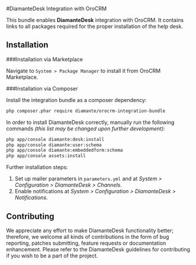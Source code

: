 #DiamanteDesk Integration with OroCRM

This bundle enables **DiamanteDesk** integration with OroCRM. It contains links to all packages required for the proper installation of the help desk.

## Installation

###Installation via Marketplace

Navigate to `System > Package Manager` to install it from OroCRM Marketplace.

###Installation via Composer

Install the integration bundle as a composer dependency:

```bash
php composer.phar require diamante/orocrm-integration-bundle
```

In order to install DiamanteDesk correctly, manually run the following commands _(this list may be changed upon further development)_: 

```bash
php app/console diamante:desk:install
php app/console diamante:user:schema
php app/console diamante:embeddedform:schema
php app/console assets:install
```
Further installation steps:

1. Set up mailer parameters in `parameters.yml` and at _System > Configuration > DiamanteDesk > Channels_.
2. Enable notifications at _System > Configuration > DiamanteDesk > Notifications_. 

## Contributing

We appreciate any effort to make DiamanteDesk functionality better; therefore, we welcome all kinds of contributions in the form of bug reporting, patches submitting, feature requests or documentation enhancement. Please refer to the DiamanteDesk guidelines for contributing if you wish to be a part of the project.